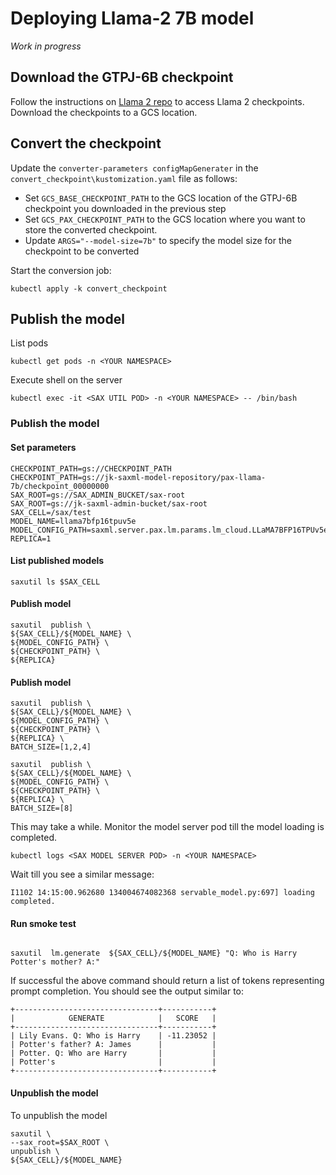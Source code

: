 # Deploying  Llama-2 7B model

*Work in progress*

## Download the GTPJ-6B checkpoint

Follow the instructions on [Llama 2 repo](https://github.com/facebookresearch/llama/blob/main/README.md) to access Llama 2 checkpoints. Download the checkpoints to a GCS location.


## Convert the checkpoint

Update the  `converter-parameters configMapGenerater` in  the `convert_checkpoint\kustomization.yaml` file as follows:
- Set `GCS_BASE_CHECKPOINT_PATH` to the GCS location of the GTPJ-6B checkpoint you downloaded in the previous step
- Set `GCS_PAX_CHECKPOINT_PATH` to the GCS location where you want to store the converted checkpoint. 
- Update `ARGS="--model-size=7b"` to specify the model size for the checkpoint to be converted

Start the conversion job:

```
kubectl apply -k convert_checkpoint
```

## Publish the model


List pods

```
kubectl get pods -n <YOUR NAMESPACE>
```

Execute shell on the server

```
kubectl exec -it <SAX UTIL POD> -n <YOUR NAMESPACE> -- /bin/bash
```

### Publish the model

#### Set parameters

```
CHECKPOINT_PATH=gs://CHECKPOINT_PATH
CHECKPOINT_PATH=gs://jk-saxml-model-repository/pax-llama-7b/checkpoint_00000000
SAX_ROOT=gs://SAX_ADMIN_BUCKET/sax-root
SAX_ROOT=gs://jk-saxml-admin-bucket/sax-root
SAX_CELL=/sax/test
MODEL_NAME=llama7bfp16tpuv5e
MODEL_CONFIG_PATH=saxml.server.pax.lm.params.lm_cloud.LLaMA7BFP16TPUv5e
REPLICA=1
```

#### List published models

```
saxutil ls $SAX_CELL

```

#### Publish model

```
saxutil  publish \
${SAX_CELL}/${MODEL_NAME} \
${MODEL_CONFIG_PATH} \
${CHECKPOINT_PATH} \
${REPLICA}
```

#### Publish model

```
saxutil  publish \
${SAX_CELL}/${MODEL_NAME} \
${MODEL_CONFIG_PATH} \
${CHECKPOINT_PATH} \
${REPLICA} \
BATCH_SIZE=[1,2,4]
```

```
saxutil  publish \
${SAX_CELL}/${MODEL_NAME} \
${MODEL_CONFIG_PATH} \
${CHECKPOINT_PATH} \
${REPLICA} \
BATCH_SIZE=[8]
```



This may take a while. Monitor the model server pod till the model loading is completed. 

```
kubectl logs <SAX MODEL SERVER POD> -n <YOUR NAMESPACE>
```

Wait till you see a similar message:

```
I1102 14:15:00.962680 134004674082368 servable_model.py:697] loading completed.
```

#### Run smoke test

```

saxutil  lm.generate  ${SAX_CELL}/${MODEL_NAME} "Q: Who is Harry Potter's mother? A:" 
```

If successful the above command should return a list of tokens representing prompt completion. You should see the output similar to:

```
+--------------------------------+-----------+
|            GENERATE            |   SCORE   |
+--------------------------------+-----------+
| Lily Evans. Q: Who is Harry    | -11.23052 |
| Potter's father? A: James      |           |
| Potter. Q: Who are Harry       |           |
| Potter's                       |           |
+--------------------------------+-----------+
```

#### Unpublish the model


To unpublish the model

```
saxutil \
--sax_root=$SAX_ROOT \
unpublish \
${SAX_CELL}/${MODEL_NAME} 
```